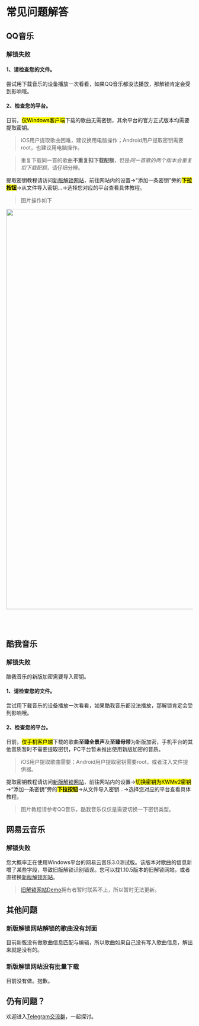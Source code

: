 # 常见问题解答

## QQ音乐
### 解锁失败
#### 1、请检查您的文件。
尝试用下载音乐的设备播放一次看看，如果QQ音乐都没法播放，那解锁肯定会受到影响哦。
#### 2、检查您的平台。
日前，<mark>仅Windows客户端</mark>下载的歌曲无需密钥，其余平台的官方正式版本均需要提取密钥。

>iOS用户提取歌曲困难，建议换用电脑操作；Android用户提取密钥需要root，也建议用电脑操作。

>重复下载同一首的歌曲**不重复扣下载配额**，但是*同一首歌的两个版本会重复扣下载配额*，请仔细分辨。

提取密钥教程请访问[新版解锁网站](https://um-react.netlify.app/)，前往网站内的设置→“添加一条密钥”旁的<mark>**下拉按钮**</mark>→从文件导入密钥…→选择您对应的平台查看具体教程。
>图片操作如下

<div style="overflow-x: auto; white-space: nowrap;">
    <div style="display: inline-block; text-align: center;">
        <img src="https://onedrive.live.com/embed?resid=191A17ABC8C0EF56%2138446&authkey=%21AFL7ZJkt8xSdNHQ&width=1080&height=2376" style="width: 1080;">
        <p>点击设置</p>
    </div>
    <div style="display: inline-block; text-align: center;">
        <img src="https://onedrive.live.com/embed?resid=191A17ABC8C0EF56%2138448&authkey=%21AKpbY8ogYuq52K4&width=1080&height=2376" style="width: 1080;">
        <p>点击导入</p>
    </div>
    <div style="display: inline-block; text-align: center;">
        <img src="https://onedrive.live.com/embed?resid=191A17ABC8C0EF56%2138449&authkey=%21ALsY9cDFWz0L-P0&width=1080&height=2376" style="width: 1080;">
        <p>查看密钥教程</p>
    </div>
</div>

## 酷我音乐
### 解锁失败
酷我音乐的新版加密需要导入密钥。
#### 1、请检查您的文件。
尝试用下载音乐的设备播放一次看看，如果酷我音乐都没法播放，那解锁肯定会受到影响哦。
#### 2、检查您的平台。
日前，<mark>仅手机客户端</mark>下载的歌曲**至臻全景声**及**至臻母带**为新版加密，手机平台的其他音质暂时不需要提取密钥，PC平台暂未推出使用新版加密的音质。

>iOS用户提取歌曲需要；Android用户提取密钥需要root，或者注入文件提供器。

提取密钥教程请访问[新版解锁网站](https://um-react.netlify.app/)，前往网站内的设置→<mark>切换密钥为KWMv2密钥</mark>→“添加一条密钥”旁的<mark>**下拉按钮**</mark>→从文件导入密钥…→选择您对应的平台查看具体教程。

>图片教程请参考QQ音乐，酷我音乐仅仅是需要切换一下密钥类型。
## 网易云音乐
### 解锁失败
您大概率正在使用Windows平台的网易云音乐3.0测试版。该版本对歌曲的信息新增了某些字段，导致旧版解锁识别错误。您可以找1.10.5版本的旧解锁网站，或者直接换[新版解锁网站](https://um-react.netlify.app/)。
>[旧解锁网站Demo](https://demo.unlock-music.dev/)拥有者暂时联系不上，所以暂时无法更新。

## 其他问题
### 新版解锁网站解锁的歌曲没有封面
目前新版没有做歌曲信息匹配与编辑，所以歌曲如果自己没有写入歌曲信息，解出来就是没有的。
### 新版解锁网站没有批量下载
目前没有做。抱歉。

## 仍有问题？
欢迎进入[Telegram交流群](https://t.me/unlock_music_chat)，一起探讨。